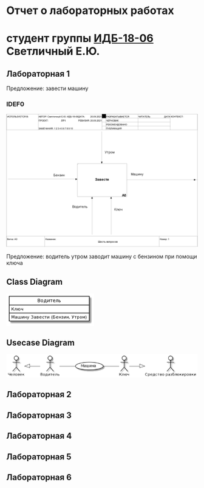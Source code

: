 # Отчет о лабораторных работах
# студент группы [ИДБ-18-06](https://github.com/stankin/design-2018/wiki/) Светличный Е.Ю.

## Лабораторная 1

Предложение: завести машину

### IDEF0
![none](https://github.com/FNine9/FNine9.github.io/blob/main/lr1/model_1.png?raw=true)

Предложение: водитель утром заводит машину с бензином при помощи ключа

## Class Diagram

![none](https://github.com/FNine9/FNine9.github.io/blob/main/lr1/class_d.png?raw=true)

## Usecase Diagram

![none](https://github.com/FNine9/FNine9.github.io/blob/main/lr1/USECASE_D.png?raw=true)

## Лабораторная 2

## Лабораторная 3

## Лабораторная 4

## Лабораторная 5

## Лабораторная 6
